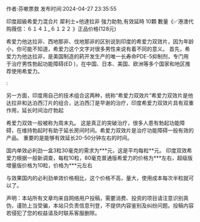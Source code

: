 <p>作者:芬嗽票救 发布时间:2024-04-27 23:35:55</p>
<p>印度超級希愛力混合片 犀利士+他達拉非 強力助勃,有效延時 10顆 數量《✅港澳代购薇信：６１４１_６１２２ 》正品价格(128元) </p>
									<p>希爱力他达拉非、西地那非、伐地那非的区别说到印度的希爱力双效片，因为年龄小，你可能不知道，希爱力这个文字对很多男性来说有着不同的意义。 首先，希爱力为他达拉非，是美国制造的葯开发生产的唯一长寿命PDE-5抑制剂，专门用于治疗男性勃起功能障碍(ED )，在中国、日本、美国、欧洲等多个国家和地区推荐使用希爱力。 </p><p>: </p><p></p><p></p><p>另一方面，印度用自己的技术组合这两种，统称“希爱力双效片”希爱力双效片是他达拉非和达泊西汀片的组合，达泊西汀是早谢的治疗，印度希爱力双效片具有双重作用，延长时间治疗勃起</p><p></p><p>希爱力双效一般被称为周末丸。 这是真正的突破治疗，很多人患有勃起功能障碍，在维持勃起时有助于延长房间时间。希爱力双效片是治疗功能障碍一般有效的产品。 重要的是能够有效延长20-50分钟左右的时间。</p><p></p><p>国内单效必利劲一盒3粒30毫克的需求为***元，这是平均每粒**元。 印度双效希爱力根据一般新调查，每粒10粒，80毫克普通版希爱力的价格为***左右，超级版增量版价格为10粒，价格为***元左右</p><p></p><p>与效果国内的必利劲单效价格相比，这个价格不高，量大，使用成本每次半粒就可以了。</p><p></p><p></p>				声明：本站所有文章均来自网络用户投稿，需要消费、投资的项目请注意识别真伪，谨防上当受骗，本站只负责信息刊登，不提供内容鉴别及纠纷问题。投稿内容若侵犯了您的权益请及时联系客服删除。				

